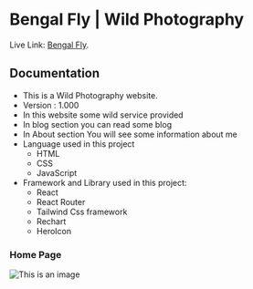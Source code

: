 # Bengal Fly | Wild Photography 

Live Link: [Bengal Fly](https://wild-photography-tjrimon.web.app/).

## Documentation

* This is a Wild Photography website.
* Version : 1.000
* In this website some wild service provided 
* In blog section you can read some blog 
* In About section You will see some information about me
* Language used in this project
    * HTML
    * CSS
    * JavaScript
* Framework and Library used in this project:     
    * React 
    * React Router
    * Tailwind Css framework 
    * Rechart 
    * HeroIcon 


### Home Page
![This is an image](src/images/ss1.png)
